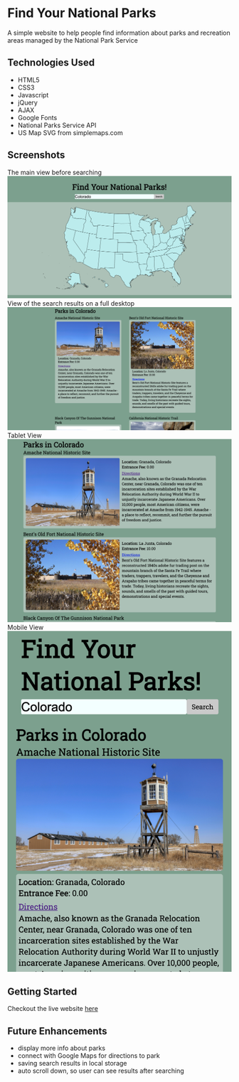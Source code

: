 # Find Your National Parks

A simple website to help people find information about parks and recreation areas managed by the National Park Service

## Technologies Used

- HTML5
- CSS3
- Javascript
- jQuery
- AJAX
- Google Fonts
- National Parks Service API
- US Map SVG from simplemaps.com

## Screenshots

The main view before searching
![Main View](./img/main-view.png 'Main View')
View of the search results on a full desktop
![Results View](./img/results-view.png 'Result')
Tablet View
![Tablet View](./img/tablet-view.png 'Tablet')
Mobile View
![Mobile View](./img/mobile-view.png 'Mobile')

## Getting Started

Checkout the live website [here](https://find-your-national-parks.netlify.app/)

## Future Enhancements

- display more info about parks
- connect with Google Maps for directions to park
- saving search results in local storage
- auto scroll down, so user can see results after searching
